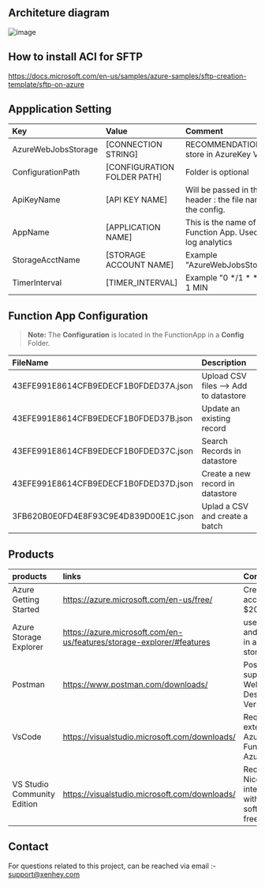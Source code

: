## Architeture diagram 

![image](https://user-images.githubusercontent.com/15838780/212723226-6f61e674-ef74-4f62-b8ab-982cd22b590c.png)

## How to install  ACI for SFTP ##

https://docs.microsoft.com/en-us/samples/azure-samples/sftp-creation-template/sftp-on-azure

## Appplication Setting 

|Key|Value | Comment|
|:----|:----|:----|
|AzureWebJobsStorage|[CONNECTION STRING]|RECOMMENDATION :  store in AzureKey Vault.|
|ConfigurationPath| [CONFIGURATION FOLDER PATH] |Folder is optional
|ApiKeyName|[API KEY NAME]|Will be passed in the header  :  the file name of the config.
|AppName| [APPLICATION NAME]| This is the name of the Function App. Used in log analytics|
|StorageAcctName|[STORAGE ACCOUNT NAME]|Example  "AzureWebJobsStorage"|
|TimerInterval|[TIMER_INTERVAL]|Example  "0 */1 * * * *" 1 MIN|

## Function App  Configuration 

> **Note:** The **Configuration** is located in the  FunctionApp  in a **Config** Folder.

|FileName|Description|
|:----|:----|
|43EFE991E8614CFB9EDECF1B0FDED37A.json| Upload CSV files --> Add to datastore|
|43EFE991E8614CFB9EDECF1B0FDED37B.json| Update an existing record|
|43EFE991E8614CFB9EDECF1B0FDED37C.json| Search Records in datastore|
|43EFE991E8614CFB9EDECF1B0FDED37D.json| Create a new record in datastore|
|3FB620B0E0FD4E8F93C9E4D839D00E1C.json| Uplad a CSV and create a batch|

  ## Products

|products|links|Comments|
|:----|:----|:----|
|Azure Getting Started |https://azure.microsoft.com/en-us/free/| Create free account + $200 in Credit|
|Azure Storage Explorer|https://azure.microsoft.com/en-us/features/storage-explorer/#features|useful view and query data in azure table storage|
|Postman|https://www.postman.com/downloads/|Postman supports the Web or Desktop Version|
|VsCode| https://visualstudio.microsoft.com/downloads/ |  Required extensions. Azure Functions, Azure Account
|VS Studio Community Edition |https://visualstudio.microsoft.com/downloads/| Recommended. Nice intergration with Azure. software is free.

  
  
  ## Contact
  
For questions related to this project, can be reached via email :- support@xenhey.com
